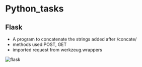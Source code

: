 # Python_tasks
## Flask

- A program to concatenate the strings added after /concate/
- methods used:POST, GET
- imported request from werkzeug.wrappers


![flask](https://user-images.githubusercontent.com/52296431/122636864-21635180-d109-11eb-9ef5-05d3975694e0.gif)


